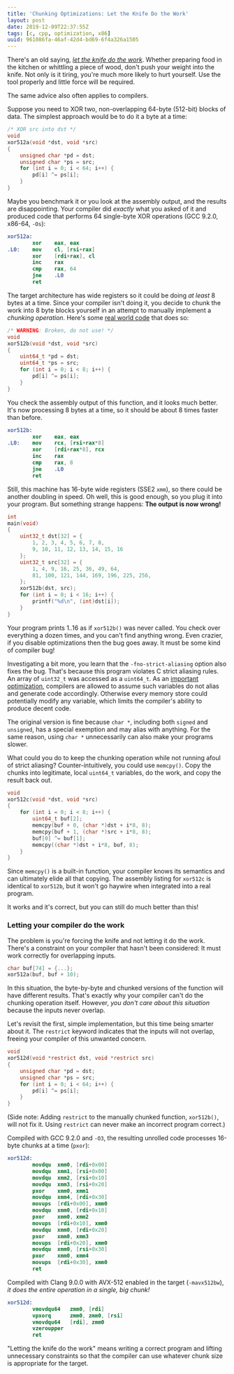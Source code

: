 ```yaml
---
title: 'Chunking Optimizations: Let the Knife Do the Work'
layout: post
date: 2019-12-09T22:37:55Z
tags: [c, cpp, optimization, x86]
uuid: 961086fa-46af-42d4-bd69-6f4a326a1505
---
```


There's an old saying, [*let the knife do the work*][gr]. Whether
preparing food in the kitchen or whittling a piece of wood, don't push
your weight into the knife. Not only is it tiring, you're much more
likely to hurt yourself. Use the tool properly and little force will be
required.

The same advice also often applies to compilers.

Suppose you need to XOR two, non-overlapping 64-byte (512-bit) blocks of
data. The simplest approach would be to do it a byte at a time:

```c
/* XOR src into dst */
void
xor512a(void *dst, void *src)
{
    unsigned char *pd = dst;
    unsigned char *ps = src;
    for (int i = 0; i < 64; i++) {
        pd[i] ^= ps[i];
    }
}
```

Maybe you benchmark it or you look at the assembly output, and the
results are disappointing. Your compiler did *exactly* what you asked
of it and produced code that performs 64 single-byte XOR operations
(GCC 9.2.0, x86-64, `-Os`):

```nasm
xor512a:
        xor    eax, eax
.L0:    mov    cl, [rsi+rax]
        xor    [rdi+rax], cl
        inc    rax
        cmp    rax, 64
        jne    .L0
        ret
```

The target architecture has wide registers so it could be doing *at
least* 8 bytes at a time. Since your compiler isn't doing it, you
decide to chunk the work into 8 byte blocks yourself in an attempt to
manually implement a *chunking operation*. Here's some [real world
code][reddit] that does so:

```c
/* WARNING: Broken, do not use! */
void
xor512b(void *dst, void *src)
{
    uint64_t *pd = dst;
    uint64_t *ps = src;
    for (int i = 0; i < 8; i++) {
        pd[i] ^= ps[i];
    }
}
```

You check the assembly output of this function, and it looks much
better. It's now processing 8 bytes at a time, so it should be about 8
times faster than before.

```nasm
xor512b:
        xor    eax, eax
.L0:    mov    rcx, [rsi+rax*8]
        xor    [rdi+rax*8], rcx
        inc    rax
        cmp    rax, 8
        jne    .L0
        ret
```

Still, this machine has 16-byte wide registers (SSE2 `xmm`), so there
could be another doubling in speed. Oh well, this is good enough, so you
plug it into your program. But something strange happens: **The output
is now wrong!**

```c
int
main(void)
{
    uint32_t dst[32] = {
        1, 2, 3, 4, 5, 6, 7, 8,
        9, 10, 11, 12, 13, 14, 15, 16
    };
    uint32_t src[32] = {
        1, 4, 9, 16, 25, 36, 49, 64,
        81, 100, 121, 144, 169, 196, 225, 256,
    };
    xor512b(dst, src);
    for (int i = 0; i < 16; i++) {
        printf("%d\n", (int)dst[i]);
    }
}
```

Your program prints 1..16 as if `xor512b()` was never called. You check
over everything a dozen times, and you can't find anything wrong. Even
crazier, if you disable optimizations then the bug goes away. It must be
some kind of compiler bug!

Investigating a bit more, you learn that the `-fno-strict-aliasing`
option also fixes the bug. That's because this program violates C strict
aliasing rules. An array of `uint32_t` was accessed as a `uint64_t`. As
an [important optimization][ub], compilers are allowed to assume such
variables do not alias and generate code accordingly. Otherwise every
memory store could potentially modify any variable, which limits the
compiler's ability to produce decent code.

The original version is fine because `char *`, including both `signed`
and `unsigned`, has a special exemption and may alias with anything. For
the same reason, using `char *` unnecessarily can also make your
programs slower.

What could you do to keep the chunking operation while not running afoul
of strict aliasing? Counter-intuitively, you could use `memcpy()`. Copy
the chunks into legitimate, local `uint64_t` variables, do the work, and
copy the result back out.

```c
void
xor512c(void *dst, void *src)
{
    for (int i = 0; i < 8; i++) {
        uint64_t buf[2];
        memcpy(buf + 0, (char *)dst + i*8, 8);
        memcpy(buf + 1, (char *)src + i*8, 8);
        buf[0] ^= buf[1];
        memcpy((char *)dst + i*8, buf, 8);
    }
}
```

Since `memcpy()` is a built-in function, your compiler knows its
semantics and can ultimately elide all that copying. The assembly
listing for `xor512c` is identical to `xor512b`, but it won't go haywire
when integrated into a real program.

It works and it's correct, but you can still do much better than this!

### Letting your compiler do the work

The problem is you're forcing the knife and not letting it do the work.
There's a constraint on your compiler that hasn't been considered: It
must work correctly for overlapping inputs.

```c
char buf[74] = {...};
xor512a(buf, buf + 10);
```

In this situation, the byte-by-byte and chunked versions of the function
will have different results. That's exactly why your compiler can't do
the chunking operation itself. However, *you don't care about this
situation* because the inputs never overlap.

Let's revisit the first, simple implementation, but this time being
smarter about it. The `restrict` keyword indicates that the inputs
will not overlap, freeing your compiler of this unwanted concern.

```c
void
xor512d(void *restrict dst, void *restrict src)
{
    unsigned char *pd = dst;
    unsigned char *ps = src;
    for (int i = 0; i < 64; i++) {
        pd[i] ^= ps[i];
    }
}
```

(Side note: Adding `restrict` to the manually chunked function,
`xor512b()`, will not fix it. Using `restrict` can never make an
incorrect program correct.)

Compiled with GCC 9.2.0 and `-O3`, the resulting unrolled code
processes 16-byte chunks at a time (`pxor`):

```nasm
xor512d:
        movdqu  xmm0, [rdi+0x00]
        movdqu  xmm1, [rsi+0x00]
        movdqu  xmm2, [rsi+0x10]
        movdqu  xmm3, [rsi+0x20]
        pxor    xmm0, xmm1
        movdqu  xmm4, [rdi+0x30]
        movups  [rdi+0x00], xmm0
        movdqu  xmm0, [rdi+0x10]
        pxor    xmm0, xmm2
        movups  [rdi+0x10], xmm0
        movdqu  xmm0, [rdi+0x20]
        pxor    xmm0, xmm3
        movups  [rdi+0x20], xmm0
        movdqu  xmm0, [rsi+0x30]
        pxor    xmm0, xmm4
        movups  [rdi+0x30], xmm0
        ret
```

Compiled with Clang 9.0.0 with AVX-512 enabled in the target
(`-mavx512bw`), *it does the entire operation in a single, big chunk!*

```nasm
xor512d:
        vmovdqu64   zmm0, [rdi]
        vpxorq      zmm0, zmm0, [rsi]
        vmovdqu64   [rdi], zmm0
        vzeroupper
        ret
```

"Letting the knife do the work" means writing a correct program and
lifting unnecessary constraints so that the compiler can use whatever
chunk size is appropriate for the target.


[gr]: https://www.youtube.com/watch?v=bTee6dKpDB0
[reddit]: https://old.reddit.com/r/C_Programming/comments/e83jzk/strange_gcc_compiler_bug_when_using_o2_or_higher/
[ub]: /blog/2018/07/20/#strict-aliasing
